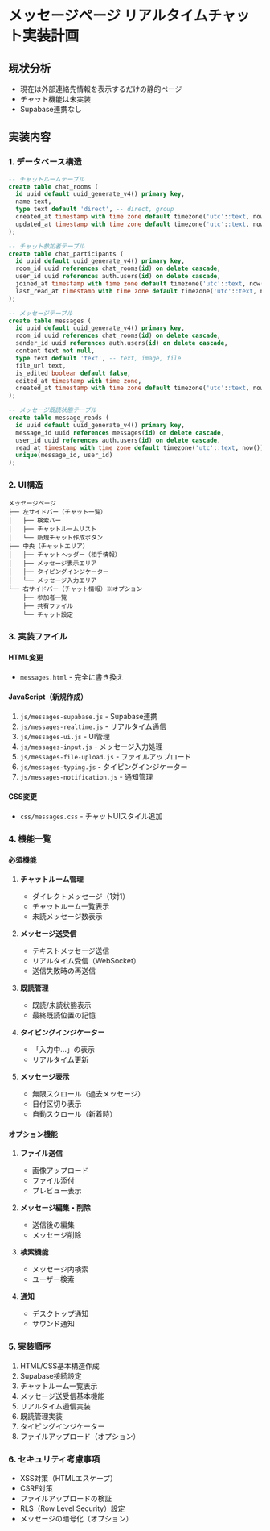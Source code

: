 # メッセージページ リアルタイムチャット実装計画

## 現状分析
- 現在は外部連絡先情報を表示するだけの静的ページ
- チャット機能は未実装
- Supabase連携なし

## 実装内容

### 1. データベース構造
```sql
-- チャットルームテーブル
create table chat_rooms (
  id uuid default uuid_generate_v4() primary key,
  name text,
  type text default 'direct', -- direct, group
  created_at timestamp with time zone default timezone('utc'::text, now()) not null,
  updated_at timestamp with time zone default timezone('utc'::text, now()) not null
);

-- チャット参加者テーブル
create table chat_participants (
  id uuid default uuid_generate_v4() primary key,
  room_id uuid references chat_rooms(id) on delete cascade,
  user_id uuid references auth.users(id) on delete cascade,
  joined_at timestamp with time zone default timezone('utc'::text, now()) not null,
  last_read_at timestamp with time zone default timezone('utc'::text, now())
);

-- メッセージテーブル
create table messages (
  id uuid default uuid_generate_v4() primary key,
  room_id uuid references chat_rooms(id) on delete cascade,
  sender_id uuid references auth.users(id) on delete cascade,
  content text not null,
  type text default 'text', -- text, image, file
  file_url text,
  is_edited boolean default false,
  edited_at timestamp with time zone,
  created_at timestamp with time zone default timezone('utc'::text, now()) not null
);

-- メッセージ既読状態テーブル
create table message_reads (
  id uuid default uuid_generate_v4() primary key,
  message_id uuid references messages(id) on delete cascade,
  user_id uuid references auth.users(id) on delete cascade,
  read_at timestamp with time zone default timezone('utc'::text, now()) not null,
  unique(message_id, user_id)
);
```

### 2. UI構造
```
メッセージページ
├── 左サイドバー（チャット一覧）
│   ├── 検索バー
│   ├── チャットルームリスト
│   └── 新規チャット作成ボタン
├── 中央（チャットエリア）
│   ├── チャットヘッダー（相手情報）
│   ├── メッセージ表示エリア
│   ├── タイピングインジケーター
│   └── メッセージ入力エリア
└── 右サイドバー（チャット情報）※オプション
    ├── 参加者一覧
    ├── 共有ファイル
    └── チャット設定
```

### 3. 実装ファイル

#### HTML変更
- `messages.html` - 完全に書き換え

#### JavaScript（新規作成）
1. `js/messages-supabase.js` - Supabase連携
2. `js/messages-realtime.js` - リアルタイム通信
3. `js/messages-ui.js` - UI管理
4. `js/messages-input.js` - メッセージ入力処理
5. `js/messages-file-upload.js` - ファイルアップロード
6. `js/messages-typing.js` - タイピングインジケーター
7. `js/messages-notification.js` - 通知管理

#### CSS変更
- `css/messages.css` - チャットUIスタイル追加

### 4. 機能一覧

#### 必須機能
1. **チャットルーム管理**
   - ダイレクトメッセージ（1対1）
   - チャットルーム一覧表示
   - 未読メッセージ数表示

2. **メッセージ送受信**
   - テキストメッセージ送信
   - リアルタイム受信（WebSocket）
   - 送信失敗時の再送信

3. **既読管理**
   - 既読/未読状態表示
   - 最終既読位置の記憶

4. **タイピングインジケーター**
   - 「入力中...」の表示
   - リアルタイム更新

5. **メッセージ表示**
   - 無限スクロール（過去メッセージ）
   - 日付区切り表示
   - 自動スクロール（新着時）

#### オプション機能
1. **ファイル送信**
   - 画像アップロード
   - ファイル添付
   - プレビュー表示

2. **メッセージ編集・削除**
   - 送信後の編集
   - メッセージ削除

3. **検索機能**
   - メッセージ内検索
   - ユーザー検索

4. **通知**
   - デスクトップ通知
   - サウンド通知

### 5. 実装順序
1. HTML/CSS基本構造作成
2. Supabase接続設定
3. チャットルーム一覧表示
4. メッセージ送受信基本機能
5. リアルタイム通信実装
6. 既読管理実装
7. タイピングインジケーター
8. ファイルアップロード（オプション）

### 6. セキュリティ考慮事項
- XSS対策（HTMLエスケープ）
- CSRF対策
- ファイルアップロードの検証
- RLS（Row Level Security）設定
- メッセージの暗号化（オプション）
